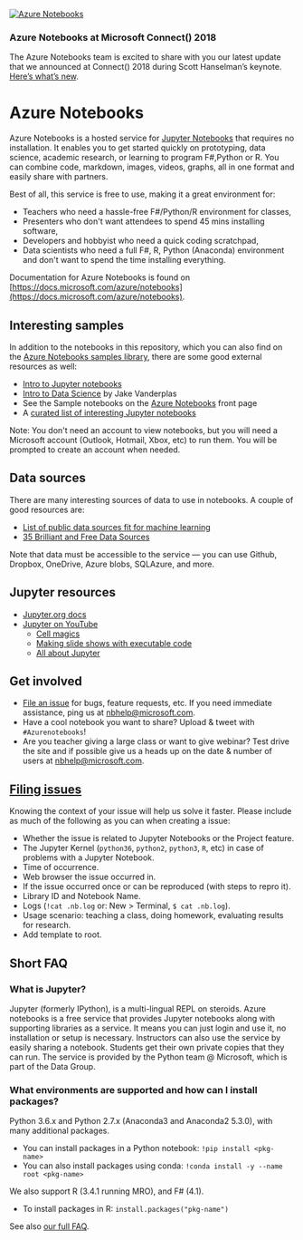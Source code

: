 [![Azure Notebooks](https://notebooks.azure.com/launch.svg)](https://notebooks.azure.com/Microsoft/libraries/samples)

### Azure Notebooks at Microsoft Connect() 2018

The Azure Notebooks team is excited to share with you our latest update that we
announced at Connect() 2018 during Scott Hanselman’s keynote.
[Here’s what’s new](https://github.com/Microsoft/AzureNotebooks/wiki/Azure-Notebooks-at-Microsoft-Connect()-2018).

# Azure Notebooks

Azure Notebooks is a hosted service for [Jupyter Notebooks](#jupyter) that
requires no installation.  It enables you to get started quickly on
prototyping, data science, academic research, or learning to program F#,Python or
R.  You can combine code, markdown, images, videos, graphs, all in one format
and easily share with partners.

Best of all, this service is free to use, making it a great environment for:

- Teachers who need a hassle-free F#/Python/R environment for classes,
- Presenters who don't want attendees to spend 45 mins installing software,
- Developers and hobbyist who need a quick coding scratchpad,
- Data scientists who need a full F#, R, Python (Anaconda) environment and don't
  want to spend the time installing everything.

Documentation for Azure Notebooks is found on
[https://docs.microsoft.com/azure/notebooks](https://docs.microsoft.com/azure/notebooks).

## Interesting samples

In addition to the notebooks in this repository, which you can also find on the
[Azure Notebooks samples library](https://notebooks.azure.com/Microsoft/projects/samples),
there are some good external resources as well:

- [Intro to Jupyter notebooks](http://nbviewer.jupyter.org/github/jupyter/notebook/blob/master/docs/source/examples/Notebook/Notebook%20Basics.ipynb)
- [Intro to Data Science](https://github.com/jakevdp/PythonDataScienceHandbook) by Jake Vanderplas
- See the Sample notebooks on the
  [Azure Notebooks](https://notebooks.azure.com/) front page
- A [curated list of interesting Jupyter notebooks](https://github.com/jupyter/jupyter/wiki/A-gallery-of-interesting-Jupyter-Notebooks)

Note: You don't need an account to view notebooks, but you will need a
Microsoft account (Outlook, Hotmail, Xbox, etc) to run them.  You will be
prompted to create an account when needed.

## Data sources

There are many interesting sources of data to use in notebooks.  A couple of
good resources are:

- [List of public data sources fit for machine learning](https://blog.bigml.com/list-of-public-data-sources-fit-for-machine-learning/)
- [35 Brilliant and Free Data Sources](http://www.forbes.com/sites/bernardmarr/2016/02/12/big-data-35-brilliant-and-free-data-sources-for-2016/#469939567961)

Note that data must be accessible to the service — you can use Github, Dropbox,
OneDrive, Azure blobs, SQLAzure, and more.

## Jupyter resources

- [Jupyter.org docs](http://jupyter.org)
- [Jupyter on YouTube](https://www.youtube.com/results?search_query=jupyter+notebook+tutorial)
  - [Cell magics](https://youtu.be/zxkdO07L29Q)
  - [Making slide shows with executable code](https://youtu.be/EOpcxy0RA1A)
  - [All about Jupyter](https://www.youtube.com/watch?v=GMKZD1Ohlzk)

## Get involved

* [File an issue](https://github.com/Microsoft/AzureNotebooks/issues/new) for
  bugs, feature requests, etc.  If you need immediate assistance, ping us at
  <nbhelp@microsoft.com>.
* Have a cool notebook you want to share?  Upload & tweet with `#Azurenotebooks`!
* Are you teacher giving a large class or want to give webinar?  Test drive the
  site and if possible give us a heads up on the date & number of users at
  <nbhelp@microsoft.com>.

## [Filing issues](https://github.com/Microsoft/AzureNotebooks/issues/new)

Knowing the context of your issue will help us solve it faster.  Please include
as much of the following as you can when creating a issue:

* Whether the issue is related to Jupyter Notebooks or the Project feature.
* The Jupyter Kernel (`python36`, `python2`, `python3`, `R`, etc) in case of
  problems with a Jupyter Notebook.
* Time of occurrence.
* Web browser the issue occurred in.
* If the issue occurred once or can be reproduced (with steps to repro it).
* Library ID and Notebook Name.
* Logs (`!cat .nb.log` or: New > Terminal, `$ cat .nb.log`).
* Usage scenario: teaching a class, doing homework, evaluating results for
  research.
* Add template to root.

## Short FAQ

### What is Jupyter?

Jupyter (formerly IPython), is a multi-lingual REPL on steroids.  Azure
notebooks is a free service that provides Jupyter notebooks along with
supporting libraries as a service.  It means you can just login and use it, no
installation or setup is necessary.  Instructors can also use the service by
easily sharing a notebook.  Students get their own private copies that they can
run.  The service is provided by the Python team @ Microsoft, which is part of
the Data Group.

### What environments are supported and how can I install packages?

Python 3.6.x and Python 2.7.x (Anaconda3 and Anaconda2 5.3.0), with many
additional packages.
- You can install packages in a Python notebook: `!pip install <pkg-name>`
- You can also install packages using conda:
  `!conda install -y --name root <pkg-name>`

We also support R (3.4.1 running MRO), and F# (4.1).
- To install packages in R: `install.packages("pkg-name")`

See also [our full FAQ](https://notebooks.azure.com/faq).
